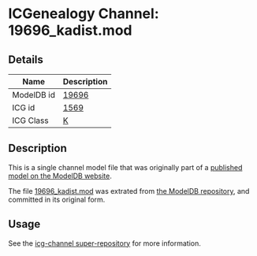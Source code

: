 # ICGenealogy Channel: 19696\_kadist.mod

## Details

Name | Description
---- | -----------
ModelDB id | [19696](http://senselab.med.yale.edu/ModelDB/ShowModel.cshtml?model=19696)
ICG id | [1569](http://icg.neurotheory.ox.ac.uk/channels/1/1569)
ICG Class | [K](http://icg.neurotheory.ox.ac.uk/channels/1)

## Description

This is a single channel model file that was originally part of a [published model on the ModelDB website](http://senselab.med.yale.edu/mModelDB/ShowModel.cshtml?model=19696).

The file [19696\_kadist.mod](19696_kadist.mod) was extrated from [the ModelDB repository](http://senselab.med.yale.edu/ModelDB/ShowModel.cshtml?model=19696), and committed in its original form.

## Usage

See the [icg-channel super-repository](https://github.com/icgenealogy/icg-channels) for more information.